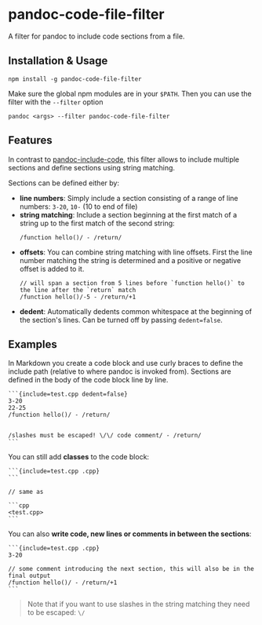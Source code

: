 # pandoc-code-file-filter

A filter for pandoc to include code sections from a file.

## Installation & Usage

```
npm install -g pandoc-code-file-filter
```

Make sure the global npm modules are in your `$PATH`.
Then you can use the filter with the `--filter` option

```
pandoc <args> --filter pandoc-code-file-filter
```

## Features

In contrast to [pandoc-include-code](https://github.com/owickstrom/pandoc-include-code), this filter allows to include multiple sections and define sections using string matching.

Sections can be defined either by:

* **line numbers**: Simply include a section consisting of a range of line numbers: `3-20`, `10-` (10 to end of file)
* **string matching**: Include a section beginning at the first match of a string up to the first match of the second string:
    ```
    /function hello()/ - /return/
    ```
* **offsets**: You can combine string matching with line offsets.
    First the line number matching the string is determined and a positive or negative offset is added to it.
    ```
    // will span a section from 5 lines before `function hello()` to the line after the `return` match
    /function hello()/-5 - /return/+1
    ```
* **dedent**: Automatically dedents common whitespace at the beginning of the section's lines. Can be turned off by passing `dedent=false`.

## Examples

In Markdown you create a code block and use curly braces to define the include path (relative to where pandoc is invoked from).
Sections are defined in the body of the code block line by line.

````
```{include=test.cpp dedent=false}
3-20
22-25
/function hello()/ - /return/


/slashes must be escaped! \/\/ code comment/ - /return/
``` 
````

You can still add **classes** to the code block:

````
```{include=test.cpp .cpp}
``` 

// same as

```cpp
<test.cpp>
``` 
````

You can also **write code, new lines or comments in between the sections**:

````
```{include=test.cpp .cpp}
3-20

// some comment introducing the next section, this will also be in the final output
/function hello()/ - /return/+1
``` 
````

> Note that if you want to use slashes in the string matching they need to be escaped: `\/`
